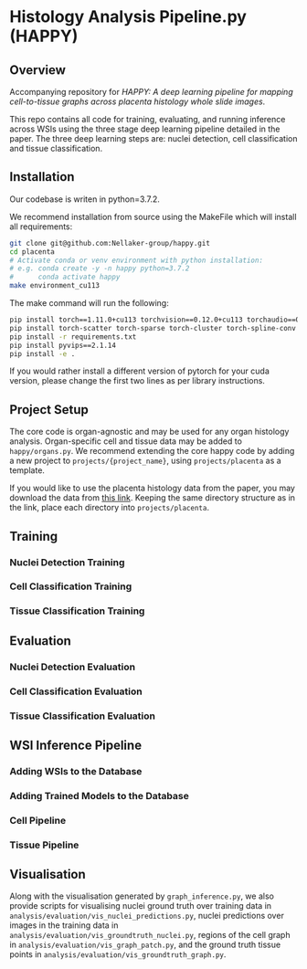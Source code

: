 # Histology Analysis Pipeline.py (HAPPY)

## Overview

Accompanying repository for *HAPPY: A deep learning pipeline for mapping cell-to-tissue 
graphs across placenta histology whole slide images*.

This repo contains all code for training, evaluating, and running inference across 
WSIs using the three stage deep learning pipeline detailed in the paper. The three 
deep learning steps are: nuclei detection, cell classification and tissue 
classification.

## Installation

Our codebase is writen in python=3.7.2. 

We recommend installation from source using the MakeFile which will install all 
requirements:

```bash
git clone git@github.com:Nellaker-group/happy.git
cd placenta
# Activate conda or venv environment with python installation:
# e.g. conda create -y -n happy python=3.7.2
#      conda activate happy
make environment_cu113
```
The make command will run the following:

```bash
pip install torch==1.11.0+cu113 torchvision==0.12.0+cu113 torchaudio==0.11.0 --extra-index-url https://download.pytorch.org/whl/cu113
pip install torch-scatter torch-sparse torch-cluster torch-spline-conv torch-geometric==2.0.4 -f https://data.pyg.org/whl/torch-1.11.0+cu113.html
pip install -r requirements.txt
pip install pyvips==2.1.14
pip install -e .
```
If you would rather install a different version of pytorch for your cuda version, 
please change the first two lines as per library instructions.

## Project Setup

The core code is organ-agnostic and may be used for any organ histology analysis. 
Organ-specific cell and tissue data may be added to `happy/organs.py`. We recommend
extending the core happy code by adding a new project to `projects/{project_name}`, 
using `projects/placenta` as a template.

If you would like to use the placenta histology data from the paper, you may download
the data from [this link](https://drive.google.com/drive/folders/1RvSQOxsWyUHf_SGV1Jzqa_Gc5QI4wQoy?usp=sharing). 
Keeping the same directory structure as in the link, place each directory into 
`projects/placenta`.

## Training

### Nuclei Detection Training

### Cell Classification Training

### Tissue Classification Training

## Evaluation

### Nuclei Detection Evaluation

### Cell Classification Evaluation

### Tissue Classification Evaluation

## WSI Inference Pipeline

### Adding WSIs to the Database

### Adding Trained Models to the Database

### Cell Pipeline

### Tissue Pipeline

## Visualisation

Along with the visualisation generated by `graph_inference.py`, we also provide scripts
for visualising nuclei ground truth over training data in 
`analysis/evaluation/vis_nuclei_predictions.py`, nuclei predictions over images in the 
training data in `analysis/evaluation/vis_groundtruth_nuclei.py`, regions of the cell
graph in `analysis/evaluation/vis_graph_patch.py`, and the ground truth tissue points 
in `analysis/evaluation/vis_groundtruth_graph.py`.
